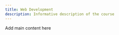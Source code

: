 ```yaml
---
title: Web Development
description: Informative description of the course
---
```


Add main content here